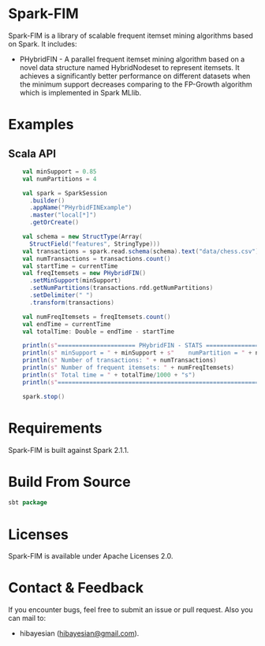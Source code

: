 # Spark-FIM
Spark-FIM is a library of scalable frequent itemset mining algorithms based on Spark. It includes:
  + PHybridFIN - A parallel frequent itemset mining algorithm based on a novel data structure named HybridNodeset to represent itemsets. It achieves a significantly better performance on different datasets when the minimum support decreases comparing to the FP-Growth algorithm which is implemented in Spark MLlib.

# Examples
## Scala API
```scala
    val minSupport = 0.85
    val numPartitions = 4

    val spark = SparkSession
      .builder()
      .appName("PHyrbidFINExample")
      .master("local[*]")
      .getOrCreate()

    val schema = new StructType(Array(
      StructField("features", StringType)))
    val transactions = spark.read.schema(schema).text("data/chess.csv").cache()
    val numTransactions = transactions.count()
    val startTime = currentTime
    val freqItemsets = new PHybridFIN()
      .setMinSupport(minSupport)
      .setNumPartitions(transactions.rdd.getNumPartitions)
      .setDelimiter(" ")
      .transform(transactions)

    val numFreqItemsets = freqItemsets.count()
    val endTime = currentTime
    val totalTime: Double = endTime - startTime

    println(s"====================== PHybridFIN - STATS ===========================")
    println(s" minSupport = " + minSupport + s"    numPartition = " + numPartitions)
    println(s" Number of transactions: " + numTransactions)
    println(s" Number of frequent itemsets: " + numFreqItemsets)
    println(s" Total time = " + totalTime/1000 + "s")
    println(s"=====================================================================")

    spark.stop()
```

# Requirements
Spark-FIM is built against Spark 2.1.1.

# Build From Source
```scala
sbt package
```

# Licenses
Spark-FIM is available under Apache Licenses 2.0.

# Contact & Feedback
If you encounter bugs, feel free to submit an issue or pull request. Also you can mail to:
+ hibayesian (hibayesian@gmail.com).